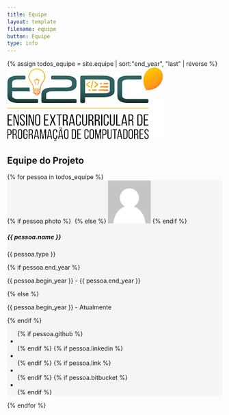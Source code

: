 ```yaml
---
title: Equipe
layout: template
filename: equipe
button: Equipe
type: info
---
```


{% assign todos_equipe = site.equipe | sort:"end_year", "last" | reverse %}
![](../assets/images/logo_e2pc.png) 

## Equipe do Projeto  
<div class="container">
    <div class="row text-center">
        {% for pessoa in todos_equipe %}
            <div class="col-xl-4 mb-5">
                <div class="align-items-center d-flex dis flex-column px-4 py-5 rounded shadow-sm h-100" style="background-color: #f5f5f5 !important;">
                    {% if pessoa.photo %}
                        <img src="/assets/profile_images/{{ pessoa.photo }}.jpg" alt="" width="100" class="img-fluid rounded-circle mb-3 img-thumbnail shadow-sm">
                    {% else %}
                        <img src="/assets/profile_images/default.jpg" alt="" width="100" class="img-fluid rounded-circle mb-3 img-thumbnail shadow-sm">
                    {% endif %}
                    <h5 class="mb-0">{{ pessoa.name }}</h5>
                    <p class="mb-0 small text-muted align-center">{{ pessoa.type }}</p>
                    {% if pessoa.end_year %}
                        <p class="small text-muted">{{ pessoa.begin_year }} - {{ pessoa.end_year }}</p>
                    {% else %}
                        <p class="small text-muted">{{ pessoa.begin_year }} - Atualmente</p>
                    {% endif %}
                    <ul class="social mb-0 list-inline mt-3">
                        {% if pessoa.github %}
                            <li class="list-inline-item">
                                <a href="{{ pessoa.github }}" target="_blank"><i class="fa fa-github"></i></a>
                            </li>
                        {% endif %}
                        {% if pessoa.linkedin %}
                            <li class="list-inline-item">
                                <a href="{{ pessoa.linkedin }}" target="_blank"><i class="fa fa-linkedin"></i></a>
                            </li>
                        {% endif %}
                        {% if pessoa.link %}
                            <li class="list-inline-item">
                                <a href="{{ pessoa.link }}" target="_blank"><i class="fa fa-link"></i></a>
                            </li>
                        {% endif %}
                        {% if pessoa.bitbucket %}
                            <li class="list-inline-item">
                                <a href="{{ pessoa.bitbucket }}" target="_blank"><i class="fa  fa-bitbucket"></i></a>
                            </li>
                        {% endif %}
                    </ul>
                </div>
            </div>
        {% endfor %}
    </div>
</div>

